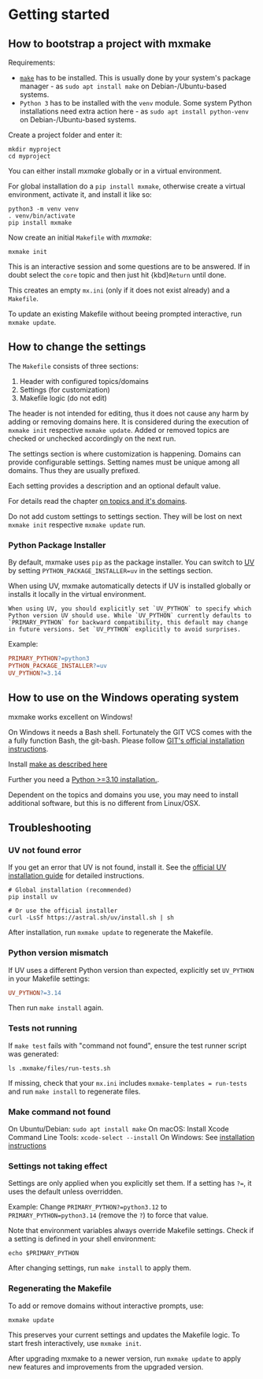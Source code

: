 # Getting started

## How to bootstrap a project with mxmake

Requirements:

- [`make`](https://www.gnu.org/software/make/) has to be installed.
  This is usually done by your system's package manager - as `sudo apt install make` on Debian-/Ubuntu-based systems.
- `Python 3` has to be installed with the `venv` module.
  Some system Python installations need extra action here - as `sudo apt install python-venv` on Debian-/Ubuntu-based systems.

Create a project folder and enter it:

```shell
mkdir myproject
cd myproject
```

You can either install *mxmake* globally or in a virtual environment.

For global installation do a `pip install mxmake`, otherwise create a virtual environment, activate it, and install it like so:

```shell
python3 -m venv venv
. venv/bin/activate
pip install mxmake
```

Now create an initial `Makefile` with *mxmake*:

```shell
mxmake init
```

This is an interactive session and some questions are to be answered.
If in doubt select the `core` topic and then just hit {kbd}`Return` until done.

This creates an empty `mx.ini` (only if it does not exist already) and a `Makefile`.

To update an existing Makefile without beeing prompted interactive, run `mxmake update`.

## How to change the settings

The `Makefile` consists of three sections:

1. Header with configured topics/domains
1. Settings (for customization)
1. Makefile logic (do not edit)

The header is not intended for editing, thus it does not cause any harm by adding or removing domains here.
It is considered during the execution of `mxmake init` respective `mxmake update`.
Added or removed topics are checked or unchecked accordingly on the next run.

The settings section is where customization is happening.
Domains can provide configurable settings.
Setting names must be unique among all domains.
Thus they are usually prefixed.

Each setting provides a description and an optional default value.

For details read the chapter [on topics and it's domains](topics-and-domains).

Do not add custom settings to settings section.
They will be lost on next `mxmake init` respective `mxmake update` run.

### Python Package Installer

By default, mxmake uses `pip` as the package installer. You can switch to [UV](https://docs.astral.sh/uv/) by setting `PYTHON_PACKAGE_INSTALLER=uv` in the settings section.

When using UV, mxmake automatically detects if UV is installed globally or installs it locally in the virtual environment.

```{note}
When using UV, you should explicitly set `UV_PYTHON` to specify which Python version UV should use. While `UV_PYTHON` currently defaults to `PRIMARY_PYTHON` for backward compatibility, this default may change in future versions. Set `UV_PYTHON` explicitly to avoid surprises.
```

Example:
```makefile
PRIMARY_PYTHON?=python3
PYTHON_PACKAGE_INSTALLER?=uv
UV_PYTHON?=3.14
```

## How to use on the Windows operating system

mxmake works excellent on Windows!

On Windows it needs a Bash shell.
Fortunately the GIT VCS comes with the a fully function Bash, the git-bash.
Please follow  [GIT's official installation instructions](https://git-scm.com/download/win).

Install [make as described here](https://gist.github.com/evanwill/0207876c3243bbb6863e65ec5dc3f058#make)

Further you need a [Python >=3.10 installation.](https://www.python.org/downloads/windows/).

Dependent on the topics and domains you use, you may need to install additional software, but this is no different from Linux/OSX.

## Troubleshooting

### UV not found error

If you get an error that UV is not found, install it. See the [official UV installation guide](https://docs.astral.sh/uv/getting-started/installation/) for detailed instructions.

```shell
# Global installation (recommended)
pip install uv

# Or use the official installer
curl -LsSf https://astral.sh/uv/install.sh | sh
```

After installation, run `mxmake update` to regenerate the Makefile.

### Python version mismatch

If UV uses a different Python version than expected, explicitly set `UV_PYTHON` in your Makefile settings:

```makefile
UV_PYTHON?=3.14
```

Then run `make install` again.

### Tests not running

If `make test` fails with "command not found", ensure the test runner script was generated:

```shell
ls .mxmake/files/run-tests.sh
```

If missing, check that your `mx.ini` includes `mxmake-templates = run-tests` and run `make install` to regenerate files.

### Make command not found

On Ubuntu/Debian: `sudo apt install make`
On macOS: Install Xcode Command Line Tools: `xcode-select --install`
On Windows: See [installation instructions](https://gist.github.com/evanwill/0207876c3243bbb6863e65ec5dc3f058#make)

### Settings not taking effect

Settings are only applied when you explicitly set them. If a setting has `?=`, it uses the default unless overridden.

Example: Change `PRIMARY_PYTHON?=python3.12` to `PRIMARY_PYTHON=python3.14` (remove the `?`) to force that value.

Note that environment variables always override Makefile settings. Check if a setting is defined in your shell environment:

```shell
echo $PRIMARY_PYTHON
```

After changing settings, run `make install` to apply them.

### Regenerating the Makefile

To add or remove domains without interactive prompts, use:

```shell
mxmake update
```

This preserves your current settings and updates the Makefile logic. To start fresh interactively, use `mxmake init`.

After upgrading mxmake to a newer version, run `mxmake update` to apply new features and improvements from the upgraded version.
